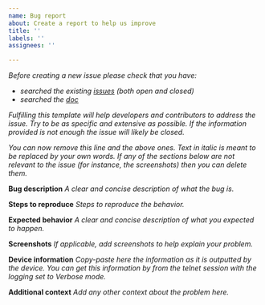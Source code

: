```yaml
---
name: Bug report
about: Create a report to help us improve
title: ''
labels: ''
assignees: ''

---
```


*Before creating a new issue please check that you have:*

* *searched the existing [issues](https://github.com/proddy/EMS-ESP-Boiler/issues) (both open and closed)*
* *searched the [doc](https://github.com/proddy/EMS-ESP-Boiler/blob/master/README.md)*

*Fulfilling this template will help developers and contributors to address the issue. Try to be as specific and extensive as possible. If the information provided is not enough the issue will likely be closed.*

*You can now remove this line and the above ones. Text in italic is meant to be replaced by your own words. If any of the sections below are not relevant to the issue (for instance, the screenshots) then you can delete them.*

**Bug description**
*A clear and concise description of what the bug is.*

**Steps to reproduce**
*Steps to reproduce the behavior.*

**Expected behavior**
*A clear and concise description of what you expected to happen.*

**Screenshots**
*If applicable, add screenshots to help explain your problem.*

**Device information**
*Copy-paste here the information as it is outputted by the device. You can get this information by from the telnet session with the logging set to Verbose mode.*

**Additional context**
*Add any other context about the problem here.*
